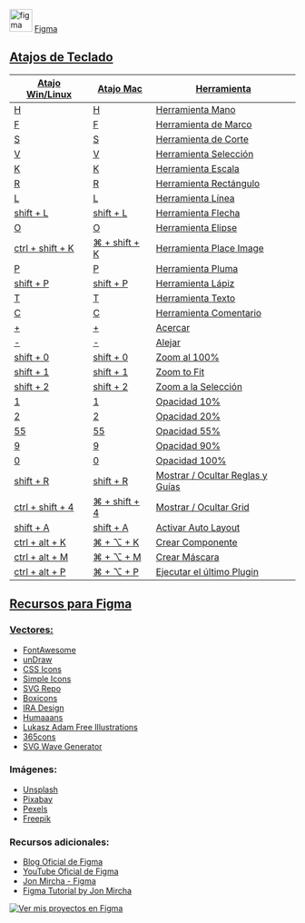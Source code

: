 <img src="https://www.vectorlogo.zone/logos/figma/figma-icon.svg" alt="figma" width="40" height="40"/> </a> <a href="https://firebase.google.com/" target="_blank" rel="noreferrer">Figma 

## Atajos de Teclado

| Atajo Win/Linux           | Atajo Mac          | Herramienta                 |
|---------------------------|--------------------|-----------------------------|
| H                         | H                  | Herramienta Mano            |
| F                         | F                  | Herramienta de Marco        |
| S                         | S                  | Herramienta de Corte        |
| V                         | V                  | Herramienta Selección       |
| K                         | K                  | Herramienta Escala          |
| R                         | R                  | Herramienta Rectángulo      |
| L                         | L                  | Herramienta Línea           |
| shift + L                 | shift + L          | Herramienta Flecha          |
| O                         | O                  | Herramienta Elipse          |
| ctrl + shift + K          | ⌘ + shift + K      | Herramienta Place Image     |
| P                         | P                  | Herramienta Pluma           |
| shift + P                 | shift + P          | Herramienta Lápiz           |
| T                         | T                  | Herramienta Texto           |
| C                         | C                  | Herramienta Comentario      |
| +                         | +                  | Acercar                     |
| -                         | -                  | Alejar                      |
| shift + 0                 | shift + 0          | Zoom al 100%                |
| shift + 1                 | shift + 1          | Zoom to Fit                 |
| shift + 2                 | shift + 2          | Zoom a la Selección         |
| 1                         | 1                  | Opacidad 10%                |
| 2                         | 2                  | Opacidad 20%                |
| 55                        | 55                 | Opacidad 55%                |
| 9                         | 9                  | Opacidad 90%                |
| 0                         | 0                  | Opacidad 100%               |
| shift + R                 | shift + R          | Mostrar / Ocultar Reglas y Guías |
| ctrl + shift + 4          | ⌘ + shift + 4      | Mostrar / Ocultar Grid      |
| shift + A                 | shift + A          | Activar Auto Layout         |
| ctrl + alt + K            | ⌘ + ⌥ + K          | Crear Componente            |
| ctrl + alt + M            | ⌘ + ⌥ + M          | Crear Máscara               |
| ctrl + alt + P            | ⌘ + ⌥ + P          | Ejecutar el último Plugin   |

## Recursos para Figma
### Vectores:
- [FontAwesome](https://fontawesome.com/)
- [unDraw](https://undraw.co/)
- [CSS Icons](https://css.gg/)
- [Simple Icons](https://simpleicons.org/)
- [SVG Repo](https://www.svgrepo.com/)
- [Boxicons](https://boxicons.com/)
- [IRA Design](https://iradesign.io/)
- [Humaaans](https://www.humaaans.com/)
- [Lukasz Adam Free Illustrations](https://lukaszadam.com/illustrations)
- [365cons](https://www.365cons.com/)
- [SVG Wave Generator](https://svgwave.in/)

### Imágenes:
- [Unsplash](https://unsplash.com/)
- [Pixabay](https://pixabay.com/)
- [Pexels](https://www.pexels.com/)
- [Freepik](https://www.freepik.com/)

### Recursos adicionales:
- [Blog Oficial de Figma](https://www.figma.com/blog/)
- [YouTube Oficial de Figma](https://www.youtube.com/figma)
- [Jon Mircha - Figma](https://jonmircha.com/figma)
- [Figma Tutorial by Jon Mircha](https://www.youtube.com/watch?v=_c26Fyi7RFA)


[![Ver mis proyectos en Figma](https://img.shields.io/badge/Ver%20mis%20proyectos%20en%20Figma-00b4d8?style=for-the-badge&logo=figma&logoColor=white)](https://www.figma.com/design/92bj3vTPnrH5GcKFZO4C8Y/Proyectos?node-id=0-1&t=DABBvik0IwyGTT3T-1)